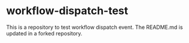 # workflow-dispatch-test

This is a repository to test workflow dispatch event. The README.md is
updated in a forked repository.